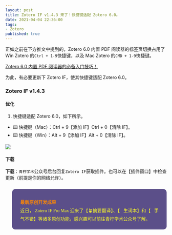 ```yaml
---
layout: post
title: Zotero IF v1.4.3 来了！快捷键适配 Zotero 6.0。
date: 2021-04-04 22:36:00
tags: 
- Zotero
published: true
---
```


正如之前在下方推文中提到的，Zotero 6.0 内置 PDF 阅读器的标签页切换占用了 Win Zotero 的`Ctrl + 1-9`快捷键，以及 Mac Zotero 的`CMD + 1-9`快捷键。

[Zotero 6.0 内置 PDF 阅读器的必备入门技巧！](https://mp.weixin.qq.com/s/JqW0by-O6XYCKKiaQX-lMA)

为此，有必要更新下 Zotero IF，使其快捷键适配 Zotero 6.0。


### Zotero IF v1.4.3

#### 优化

1. 快捷键适配 Zotero 6.0，如下所示。

- ⌨️ 快捷键（Mac）：Ctrl + 9【添加 IF】Ctrl + 0【清除 IF】。
- ⌨️ 快捷键（Win）：Alt + 9【添加 IF】Alt + 0【清除 IF】。

![](https://figurebed-iseex.oss-cn-hangzhou.aliyuncs.com/202204042048188.png)

#### 下载

**下载**：`青柠学术`公众号后台回复`Zotero IF`获取插件。也可以在【插件窗口】中检查更新（前提是你的网络允许）。

<blockquote data-tool="科技兽" style="border-top: none;border-right: none;border-bottom: none;font-size: 0.9em;background: url(https://figurebed-iseex.oss-cn-hangzhou.aliyuncs.com/img/20210519013028.png) 10px 10px / 40px no-repeat rgb(91,79,137);overflow: auto;color: inherit;border-left: 0px;padding: 1.2em 2em;margin-bottom: 2em;margin-top: 2em;text-align: center;border-radius: 10px;"><p style="font-family: Optima-Regular, Optima, PingFangSC-light, PingFangTC-light, &quot;PingFang SC&quot;, Cambria, Cochin, Georgia, Times, &quot;Times New Roman&quot;, serif;text-align: justify;line-height: 26px;margin-top: 1em;margin-bottom: 0.3em;font-size: 14px;color: rgb(255, 255, 38);"><strong style="color: #fc8705;">最新原创开发成果</strong><br  />近日， Zotero IF Pro Max 迎来了【🪴摘要翻译】、【📘生词本】和【🥰手气不错】等诸多原创功能，感兴趣可以前往青柠学术公众号了解。
</p></blockquote>